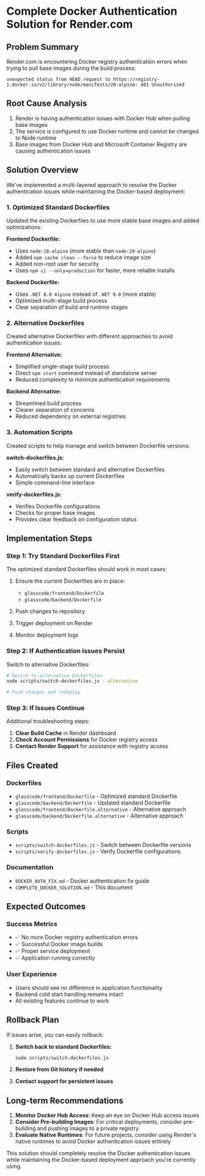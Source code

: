 # Complete Docker Authentication Solution for Render.com

## Problem Summary
Render.com is encountering Docker registry authentication errors when trying to pull base images during the build process:
```
unexpected status from HEAD request to https://registry-1.docker.io/v2/library/node/manifests/20-alpine: 401 Unauthorized
```

## Root Cause Analysis
1. Render is having authentication issues with Docker Hub when pulling base images
2. The service is configured to use Docker runtime and cannot be changed to Node runtime
3. Base images from Docker Hub and Microsoft Container Registry are causing authentication issues

## Solution Overview
We've implemented a multi-layered approach to resolve the Docker authentication issues while maintaining the Docker-based deployment:

### 1. Optimized Standard Dockerfiles
Updated the existing Dockerfiles to use more stable base images and added optimizations:

**Frontend Dockerfile:**
- Uses `node:18-alpine` (more stable than `node:20-alpine`)
- Added `npm cache clean --force` to reduce image size
- Added non-root user for security
- Uses `npm ci --only=production` for faster, more reliable installs

**Backend Dockerfile:**
- Uses `.NET 8.0 Alpine` instead of `.NET 9.0` (more stable)
- Optimized multi-stage build process
- Clear separation of build and runtime stages

### 2. Alternative Dockerfiles
Created alternative Dockerfiles with different approaches to avoid authentication issues:

**Frontend Alternative:**
- Simplified single-stage build process
- Direct `npm start` command instead of standalone server
- Reduced complexity to minimize authentication requirements

**Backend Alternative:**
- Streamlined build process
- Clearer separation of concerns
- Reduced dependency on external registries

### 3. Automation Scripts
Created scripts to help manage and switch between Dockerfile versions:

**switch-dockerfiles.js:**
- Easily switch between standard and alternative Dockerfiles
- Automatically backs up current Dockerfiles
- Simple command-line interface

**verify-dockerfiles.js:**
- Verifies Dockerfile configurations
- Checks for proper base images
- Provides clear feedback on configuration status

## Implementation Steps

### Step 1: Try Standard Dockerfiles First
The optimized standard Dockerfiles should work in most cases:

1. Ensure the current Dockerfiles are in place:
   - `glasscode/frontend/Dockerfile`
   - `glasscode/backend/Dockerfile`

2. Push changes to repository
3. Trigger deployment on Render
4. Monitor deployment logs

### Step 2: If Authentication Issues Persist
Switch to alternative Dockerfiles:

```bash
# Switch to alternative Dockerfiles
node scripts/switch-dockerfiles.js --alternative

# Push changes and redeploy
```

### Step 3: If Issues Continue
Additional troubleshooting steps:

1. **Clear Build Cache** in Render dashboard
2. **Check Account Permissions** for Docker registry access
3. **Contact Render Support** for assistance with registry access

## Files Created

### Dockerfiles
- `glasscode/frontend/Dockerfile` - Optimized standard Dockerfile
- `glasscode/backend/Dockerfile` - Updated standard Dockerfile
- `glasscode/frontend/Dockerfile.alternative` - Alternative approach
- `glasscode/backend/Dockerfile.alternative` - Alternative approach

### Scripts
- `scripts/switch-dockerfiles.js` - Switch between Dockerfile versions
- `scripts/verify-dockerfiles.js` - Verify Dockerfile configurations

### Documentation
- `DOCKER_AUTH_FIX.md` - Docker authentication fix guide
- `COMPLETE_DOCKER_SOLUTION.md` - This document

## Expected Outcomes

### Success Metrics
- ✅ No more Docker registry authentication errors
- ✅ Successful Docker image builds
- ✅ Proper service deployment
- ✅ Application running correctly

### User Experience
- Users should see no difference in application functionality
- Backend cold start handling remains intact
- All existing features continue to work

## Rollback Plan

If issues arise, you can easily rollback:

1. **Switch back to standard Dockerfiles:**
   ```bash
   node scripts/switch-dockerfiles.js
   ```

2. **Restore from Git history if needed**

3. **Contact support for persistent issues**

## Long-term Recommendations

1. **Monitor Docker Hub Access**: Keep an eye on Docker Hub access issues
2. **Consider Pre-building Images**: For critical deployments, consider pre-building and pushing images to a private registry
3. **Evaluate Native Runtimes**: For future projects, consider using Render's native runtimes to avoid Docker authentication issues entirely

This solution should completely resolve the Docker authentication issues while maintaining the Docker-based deployment approach you're currently using.